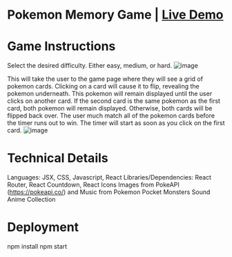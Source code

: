 # Pokemon Memory Game | [Live Demo](https://pokemon-react-memory-game.netlify.app/)  


# Game Instructions 

Select the desired difficulty. Either easy, medium, or hard. 
![image](https://user-images.githubusercontent.com/31430417/169432089-bbfcfb36-9d67-457d-b4d9-30e1b80b1a9c.png)


This will take the user to the game page where they will see a grid of pokemon cards. 
Clicking on a card will cause it to flip, revealing the pokemon underneath. This pokemon will remain displayed until the user clicks on another 
card. If the second card is the same pokemon as the first card, both pokemon will remain displayed. Otherwise, both cards will be flipped back over.
The user much match all of the pokemon cards before the timer runs out to win. The timer will start as soon as you click on the first card. 
![image](https://user-images.githubusercontent.com/31430417/169432531-2d3a845a-fc1c-4035-a864-353c2498fc8d.png)




# Technical Details 
Languages: JSX, CSS, Javascript, React
Libraries/Dependencies: React Router, React Countdown, React Icons
Images from PokeAPI (https://pokeapi.co/) and Music from Pokemon Pocket Monsters Sound Anime Collection

<!-- TODO Write about basic code logic -->




# Deployment 

npm install 
npm start 


